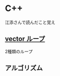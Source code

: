 # C++
江添さんで読んだこと覚え

## [vector ループ](https://github.com/KazukiEguchi/C-/blob/main/1_vector.md)
2種類のループ

## アルゴリズム
